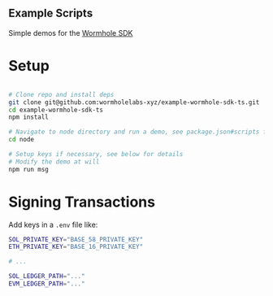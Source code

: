 Example Scripts 
---------------

Simple demos for the [Wormhole SDK](https://github.com/wormhole-foundation/wormhole-sdk-ts)

# Setup

```sh

# Clone repo and install deps 
git clone git@github.com:wormholelabs-xyz/example-wormhole-sdk-ts.git
cd example-wormhole-sdk-ts
npm install

# Navigate to node directory and run a demo, see package.json#scripts for others
cd node

# Setup keys if necessary, see below for details
# Modify the demo at will
npm run msg
```

# Signing Transactions

Add keys in a `.env` file like:

```sh
SOL_PRIVATE_KEY="BASE_58_PRIVATE_KEY"
ETH_PRIVATE_KEY="BASE_16_PRIVATE_KEY"

# ...

SOL_LEDGER_PATH="..."
EVM_LEDGER_PATH="..."
```
